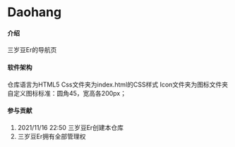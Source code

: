 # Daohang

#### 介绍
三岁豆Er的导航页

#### 软件架构

仓库语言为HTML5
Css文件夹为index.html的CSS样式
Icon文件夹为图标文件夹
自定义图标标准：圆角45，宽高各200px；

#### 参与贡献

1.  2021/11/16  22:50  三岁豆Er创建本仓库
2.  三岁豆Er拥有全部管理权

